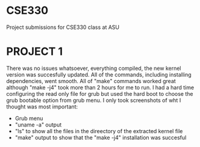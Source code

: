 # CSE330
Project submissions for CSE330 class at ASU 

# PROJECT 1
There was no issues whatsoever, everything compiled, the new kernel version was succesfully updated.
All of the commands, including installing dependencies, went smooth.
All of "make" commands worked great although "make -j4" took more than 2 hours for me to run.
I had a hard time configuring the read only file for grub but used the hard boot to choose the grub bootable option from grub menu.
I only took screenshots of wht I thought was most important: 
  - Grub menu
  - "uname -a" output
  - "ls" to show all the files in the direectory of the extracted kernel file
  - "make" output to show that the "make -j4" installation was succesful
